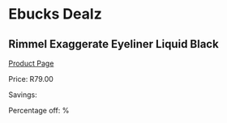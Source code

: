 
# Ebucks Dealz
## Rimmel Exaggerate Eyeliner Liquid Black
[Product Page](https://www.ebucks.com/web/shop/productSelected.do?prodId=1047605154&catId=1158500262)

Price: R79.00

Savings: 

Percentage off: %
	